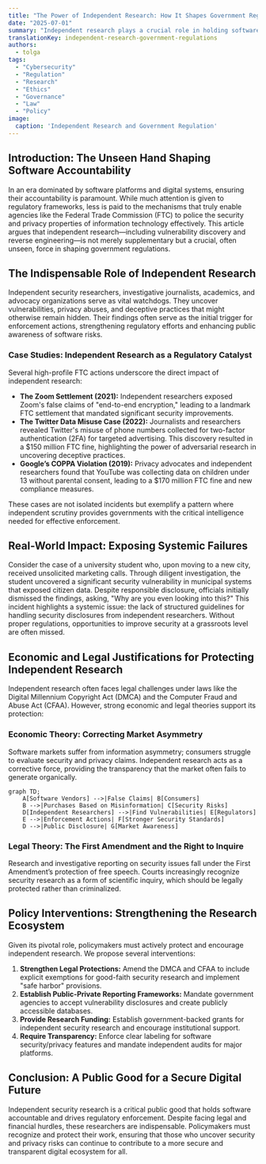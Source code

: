 ```yaml
---
title: "The Power of Independent Research: How It Shapes Government Regulations"
date: "2025-07-01"
summary: "Independent research plays a crucial role in holding software accountable and ensuring regulatory enforcement. This article explores how it shapes government regulations and proposes policy interventions to strengthen this vital partnership."
translationKey: independent-research-government-regulations
authors:
  - tolga
tags:
  - "Cybersecurity"
  - "Regulation"
  - "Research"
  - "Ethics"
  - "Governance"
  - "Law"
  - "Policy"
image:
  caption: 'Independent Research and Government Regulation'
---
```


## Introduction: The Unseen Hand Shaping Software Accountability

In an era dominated by software platforms and digital systems, ensuring their accountability is paramount. While much attention is given to regulatory frameworks, less is paid to the mechanisms that truly enable agencies like the Federal Trade Commission (FTC) to police the security and privacy properties of information technology effectively. This article argues that independent research—including vulnerability discovery and reverse engineering—is not merely supplementary but a crucial, often unseen, force in shaping government regulations.

## The Indispensable Role of Independent Research

Independent security researchers, investigative journalists, academics, and advocacy organizations serve as vital watchdogs. They uncover vulnerabilities, privacy abuses, and deceptive practices that might otherwise remain hidden. Their findings often serve as the initial trigger for enforcement actions, strengthening regulatory efforts and enhancing public awareness of software risks.

### Case Studies: Independent Research as a Regulatory Catalyst

Several high-profile FTC actions underscore the direct impact of independent research:

*   **The Zoom Settlement (2021):** Independent researchers exposed Zoom's false claims of "end-to-end encryption," leading to a landmark FTC settlement that mandated significant security improvements.
*   **The Twitter Data Misuse Case (2022):** Journalists and researchers revealed Twitter's misuse of phone numbers collected for two-factor authentication (2FA) for targeted advertising. This discovery resulted in a $150 million FTC fine, highlighting the power of adversarial research in uncovering deceptive practices.
*   **Google’s COPPA Violation (2019):** Privacy advocates and independent researchers found that YouTube was collecting data on children under 13 without parental consent, leading to a $170 million FTC fine and new compliance measures.

These cases are not isolated incidents but exemplify a pattern where independent scrutiny provides governments with the critical intelligence needed for effective enforcement.

## Real-World Impact: Exposing Systemic Failures

Consider the case of a university student who, upon moving to a new city, received unsolicited marketing calls. Through diligent investigation, the student uncovered a significant security vulnerability in municipal systems that exposed citizen data. Despite responsible disclosure, officials initially dismissed the findings, asking, "Why are you even looking into this?" This incident highlights a systemic issue: the lack of structured guidelines for handling security disclosures from independent researchers. Without proper regulations, opportunities to improve security at a grassroots level are often missed.

## Economic and Legal Justifications for Protecting Independent Research

Independent research often faces legal challenges under laws like the Digital Millennium Copyright Act (DMCA) and the Computer Fraud and Abuse Act (CFAA). However, strong economic and legal theories support its protection:

### Economic Theory: Correcting Market Asymmetry

Software markets suffer from information asymmetry; consumers struggle to evaluate security and privacy claims. Independent research acts as a corrective force, providing the transparency that the market often fails to generate organically.

```mermaid
graph TD;
    A[Software Vendors] -->|False Claims| B[Consumers]
    B -->|Purchases Based on Misinformation| C[Security Risks]
    D[Independent Researchers] -->|Find Vulnerabilities| E[Regulators]
    E -->|Enforcement Actions| F[Stronger Security Standards]
    D -->|Public Disclosure| G[Market Awareness]
```

### Legal Theory: The First Amendment and the Right to Inquire

Research and investigative reporting on security issues fall under the First Amendment’s protection of free speech. Courts increasingly recognize security research as a form of scientific inquiry, which should be legally protected rather than criminalized.

## Policy Interventions: Strengthening the Research Ecosystem

Given its pivotal role, policymakers must actively protect and encourage independent research. We propose several interventions:

1.  **Strengthen Legal Protections:** Amend the DMCA and CFAA to include explicit exemptions for good-faith security research and implement "safe harbor" provisions.
2.  **Establish Public-Private Reporting Frameworks:** Mandate government agencies to accept vulnerability disclosures and create publicly accessible databases.
3.  **Provide Research Funding:** Establish government-backed grants for independent security research and encourage institutional support.
4.  **Require Transparency:** Enforce clear labeling for software security/privacy features and mandate independent audits for major platforms.

## Conclusion: A Public Good for a Secure Digital Future

Independent security research is a critical public good that holds software accountable and drives regulatory enforcement. Despite facing legal and financial hurdles, these researchers are indispensable. Policymakers must recognize and protect their work, ensuring that those who uncover security and privacy risks can continue to contribute to a more secure and transparent digital ecosystem for all.
